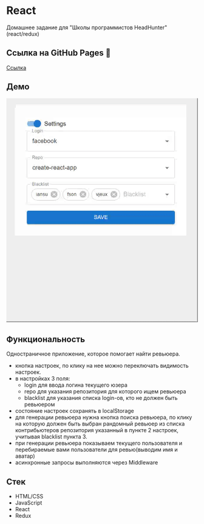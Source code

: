 # React

Домашнее задание для "Школы программистов HeadHunter" (react/redux)

## Ссылка на GitHub Pages 🎨

[Ссылка](https://nikita160.github.io/react-hw/)

## Демо

![Demo](demo.gif)

## Функциональность

Одностраничное приложение, которое помогает найти ревьюера.

- кнопка настроек, по клику на нее можно переключать видимость настроек.
- в настройках 3 поля:
  - login для ввода логина текущего юзера
  - repo для указания репозитория для которого ищем ревьюера
  - blacklist для указания списка login-ов, кто не должен быть ревьюером
- состояние настроек сохранять в localStorage
- для генерации ревьюера нужна кнопка поиска ревьюера, по клику на которую должен быть выбран рандомный ревьюер из списка контрибьютеров репозитория указанный в пункте 2 настроек, учитывая blacklist пункта 3.
- при генерации ревьюера показываем текущего пользователя и перебираемые вами пользователи для ревью(выводим имя и аватар)
- асинхронные запросы выполняются через Middleware

## Стек

- HTML/CSS
- JavaScript
- React
- Redux
